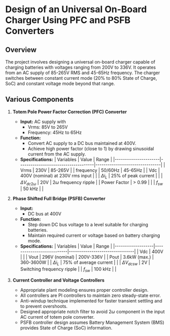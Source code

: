 # Design of an Universal On-Board Charger Using PFC and PSFB Converters

## Overview

The project involves designing a universal on-board charger capable of charging batteries with voltages ranging from 200V to 336V. It operates from an AC supply of 85-265V RMS and 45-65Hz frequency. The charger switches between constant current mode (20% to 80% State of Charge, SoC) and constant voltage mode beyond that range.

## Various Components

1. **Totem Pole Power Factor Correction (PFC) Converter**
   - **Input:** AC supply with
     - Vrms: 85V to 265V
     - Frequency: 45Hz to 65Hz
   - **Function:**
     - Convert AC supply to a DC bus maintained at 400V.
     - Achieve high power factor (close to 1) by drawing sinusoidal current from the AC supply.
   - **Specifications:**
     | Variables            | Value                               | Range                          |
     |----------------------|-------------------------------------|--------------------------------|
     | Vrms                 | 230V                                | 85-265V                        |
     | frequency            | 50/60Hz                             | 45-65Hz                        |
     | Vdc                  | 400V (nominal) at 230V rms input    |                                |
     | $\Delta i_{L}$       | 25% of peak current                 |                                |
     | $\Delta V_{dc2\omega}$ | 20V                               | $2\omega$ frequency ripple     |
     | Power Factor         | $>$ 0.99                            |                                |
     | $f_{sw}$             | 50 kHz                              |                                |

2. **Phase Shifted Full Bridge (PSFB) Converter**
   - **Input:**
     - DC bus at 400V
   - **Function:**
     - Step down DC bus voltage to a level suitable for charging batteries.
     - Maintain required current or voltage based on battery charging mode.
   - **Specifications:**
     | Variables         | Value                     | Range                          |
     |-------------------|---------------------------|--------------------------------|
     | Vdc               | 400V                      |                                |
     | Vout              | 296V (nominal)            | 200V-336V                      |
     | Pout              | 3.6kW (max.)              | 360-3600W                      |
     | $\Delta i_{L}$    | 75% of average current    |                                |
     | $\Delta V_{dcsw}$ | 2V                        | Switching frequency ripple     |
     | $f_{sw}$          | 100 kHz                   |                                |

3. **Current Controller and Voltage Controllers**
   - Appropriate plant modeling ensures proper controller design.
   - All controllers are PI controllers to maintain zero steady-state error.
   - Anti-windup technique implemented for faster transient settling and to prevent overshoots.
   - Designed appropriate notch filter to avoid $2\omega$ component in the input AC current of totem pole converter.
   - PSFB controller design assumes Battery Management System (BMS) provides State of Charge (SoC) information.

